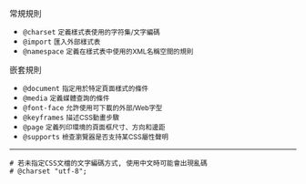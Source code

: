 常規規則
- `@charset` <small>定義樣式表使用的字符集/文字編碼</small>
- `@import` <small>匯入外部樣式表</small>
- `@namespace` <small>定義在樣式表中使用的XML名稱空間的規則</small>

嵌套規則
- `@document` <small>指定用於特定頁面樣式的條件</small>
- `@media` <small>定義媒體查詢的條件</small>
- `@font-face` <small>允許使用可下載的外部/Web字型</small>
- `@keyframes` <small>描述CSS動畫步驟</small>
- `@page` <small>定義列印環境的頁面框尺寸、方向和邊距</small>
- `@supports` <small>檢查瀏覽器是否支持某CSS屬性聲明</small>

---

```
# 若未指定CSS文檔的文字編碼方式, 使用中文時可能會出現亂碼
# @charset "utf-8";
```